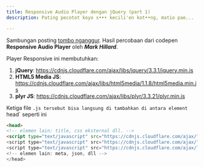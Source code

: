 ```yaml
---
title: Responsive Audio Player dengan jQuery (part 1)
description: Pating pecotot koyo s••• kecili'en kot••ng, matio pae...

---
```

Sambungan posting <a href="https://www.paciran.com/2018/08/29/audio-player-html5-playlist.html">tombo nganggur</a>. Hasil percobaan dari codepen **Responsive Audio Player** oleh **_Mark Hillard_**.
<!--more-->

Player Responsive ini membutuhkan:

1. **jQuery**: https://cdnjs.cloudflare.com/ajax/libs/jquery/3.3.1/jquery.min.js
2. **HTML5 Media JS**: https://cdnjs.cloudflare.com/ajax/libs/html5media/1.1.8/html5media.min.js
3. **plyr JS**: https://cdnjs.cloudflare.com/ajax/libs/plyr/3.3.21/plyr.min.js

Ketiga file `.js tersebut bisa langsung di tambahkan di antara element `head` seperti ini

```html
<head>
<!-- elemen lain: title, css eksternal dll. -->
<script type="text/javascript" src="https://cdnjs.cloudflare.com/ajax/libs/jquery/3.3.1/jquery.min.js" >
<script type="text/javascript" src="https://cdnjs.cloudflare.com/ajax/libs/html5media/1.1.8/html5media.min.js" >
<script type="text/javascript" src="https://cdnjs.cloudflare.com/ajax/libs/plyr/3.3.21/plyr.min.js" >
<!-- elemen lain: meta, json, dll -->
</head>
```
<!-- player -->
<script type="text/javascript" src="https://cdnjs.cloudflare.com/ajax/libs/html5media/1.1.8/html5media.min.js" >
<script type="text/javascript" src="https://cdnjs.cloudflare.com/ajax/libs/plyr/3.3.21/plyr.min.js" >

<div class="container">
    <div class="column add-bottom">
        <div id="mainwrap">
            <div id="nowPlay">
                <span id="npAction">Paused...</span><span id="npTitle"></span>
            </div>
            <div id="audiowrap">
                <div id="audio0">
                    <audio id="audio1" preload controls>Your browser does not support HTML5 Audio! 😢</audio>
                </div>
                <div id="tracks">
                    <a id="btnPrev">&larr;</a><a id="btnNext">&rarr;</a>
                </div>
            </div>
            <div id="plwrap">
                <ul id="plList"></ul>
            </div>
        </div>
    </div>
    <div class="column add-bottom center">
        <p>Music by <b>Padi RebornMythium</b></p>
        <!-- p>Download: <a href="https://archive.org/download/mythium/mythium_vbr_mp3.zip">zip</a> / <a href="https://archive.org/download/mythium/mythium_archive.torrent">torrent</a></p -->
    </div>
</div>
<!-- style -->
<style type="text/stylesheet" scope="">
.add-bottom { margin-bottom:2rem !important; }
.left { float:left; }
.right { float:right; }
.center { text-align:center; }
.hidden { display:none; }

.no-support {
margin:2rem auto;
text-align:center;
width:90%;
}

audio {
display:none;
}

#audiowrap,
#plwrap {
margin:0 auto;
}

#tracks {
font-size:0;
position:relative;
text-align:center;
}

#nowPlay {
display:block;
font-size:0;
}

#nowPlay span {
display:inline-block;
font-size:1.05rem;
vertical-align:top;
}

#nowPlay span#npAction {
padding:21px;
width:30%;
}

#nowPlay span#npTitle {
padding:21px;
text-align:right;
width:70%;
}

#plList li {
cursor:pointer;
display:block;
margin:0;
padding:21px 0;
}

#plList li:hover {
background-color:rgba(0,0,0,.1);
}

.plItem {
position:relative;
}

.plTitle {
left:50px;
overflow:hidden;
position:absolute;
right:65px;
text-overflow:ellipsis;
top:0;
white-space:nowrap;
}

.plNum {
padding-left:21px;
width:25px;
}

.plLength {
padding-left:21px;
position:absolute;
right:21px;
top:0;
}

.plSel,
.plSel:hover {
background-color:rgba(0,0,0,.1);
color:#fff;
cursor:default !important;
}

#tracks a {
border-radius:3px;
color:#fff;
cursor:pointer;
display:inline-block;
font-size:2rem;
height:35px;
line-height:.175;
margin:0 5px 30px;
padding:10px;
text-decoration:none;
transition:background .3s ease;
}

#tracks a:last-child {
margin-left:0;
}

#tracks a:hover,
#tracks a:active {
background-color:rgba(0,0,0,.1);
color:#fff;
}

#tracks a::-moz-focus-inner {
border:0;
padding:0;
}

plyr--audio .plyr__controls {
background-color:transparent;
border:none;
color:#fff;
padding:20px 20px 20px 13px;
width:100%;
}

.plyr--audio .plyr__controls button.tab-focus:focus,
.plyr--audio .plyr__controls button:hover,
.plyr__play-large {
background:rgba(0,0,0,.1);
}

.plyr__progress--played,
.plyr__volume--display {
color:rgba(0,0,0,.1);
}

.plyr--audio .plyr__progress--buffer,
.plyr--audio .plyr__volume--display {
background:rgba(0,0,0,.1);
}

.plyr--audio .plyr__progress--buffer {
color:rgba(0,0,0,.1);
}

@media only screen and (max-width:600px) {
    #nowPlay span#npAction { display:none; }
    #nowPlay span#npTitle { display:block; text-align:center; width:100%; }
}
</style>
<!-- javascript -->
<script type="text/javascript">
jQuery(function ($) {
    'use strict'
    var supportsAudio = !!document.createElement('audio').canPlayType;
    if (supportsAudio) {
        // initialize plyr
        var player = new Plyr('#audio1', {
            controls: [
                'restart',
                'play',
                'progress',
                'current-time',
                'duration',
                'mute',
                'volume'
            ]
        });
        // initialize playlist and controls
        var index = 0,
            playing = false,
            mediaPath = 'https://www.paciran.com/assets/audio/',
            extension = '',
            tracks = [{
                "track": 1,
                "name": "Sobat - Padi",
                "duration": "2:46",
                "file": "padi-sobat"
            }, {
                "track": 2,
                "name": "Bidadari - Padi",
                "duration": "8:37",
                "file": "padi-bidadari"
            }, {
                "track": 3,
                "name": "Mahadewi - Padi",
                "duration": "8:36",
                "file": "padi-mahadewi"
            }, {
                "track": 4,
                "name": "Kau Malaikatku - Padi Reborn",
                "duration": "8:37",
                "file": "padi-reborn-malaikatku"
            }, {
                "track": 5,
                "name": "Sobat - Padi Reborn",
                "duration": "8:36",
                "file": "padi-reborn-sobat"
            }, {
                "track": 6,
                "name": "Semua Tak Sama - Padi Reborn",
                "duration": "8:36",
                "file": "padi-reborn-semua-tak-sama"
            }],
            buildPlaylist = $(tracks).each(function(key, value) {
                var trackNumber = value.track,
                    trackName = value.name,
                    trackDuration = value.duration;
                if (trackNumber.toString().length === 1) {
                    trackNumber = '0' + trackNumber;
                }
                $('#plList').append('<li> \
                    <div class="plItem"> \
                        <span class="plNum">' + trackNumber + '.</span> \
                        <span class="plTitle">' + trackName + '</span> \
                        <span class="plLength">' + trackDuration + '</span> \
                    </div> \
                </li>');
            }),
            trackCount = tracks.length,
            npAction = $('#npAction'),
            npTitle = $('#npTitle'),
            audio = $('#audio1').on('play', function () {
                playing = true;
                npAction.text('Now Playing...');
            }).on('pause', function () {
                playing = false;
                npAction.text('Paused...');
            }).on('ended', function () {
                npAction.text('Paused...');
                if ((index + 1) < trackCount) {
                    index++;
                    loadTrack(index);
                    audio.play();
                } else {
                    audio.pause();
                    index = 0;
                    loadTrack(index);
                }
            }).get(0),
            btnPrev = $('#btnPr
function () {
                if ((index - 1) > -1) {
                    index--;
                    loadTrack(index);
                    if (playing) {
                        audio.play();
                    }
                } else {
                    audio.pause();
                    index = 0;
                    loadTrack(index);
                }
            }),
            btnNext = $('#btnNext').on('click', 
function () {
                if ((index + 1) < trackCount) {
                    index++;
                    loadTrack(index);
                    if (playing) {
                        audio.play();
                    }
                } else {
                    audio.pause();
                    index = 0;
                    loadTrack(index);
                }
            }),
            li = $('#plList li').on('click', function () {
                var id = parseInt($(this).index());
                if (id !== index) {
                    playTrack(id);
                }
            }),
            loadTrack = function (id) {
                $('.plSel').removeClass('plSel');
                $('#plList li:eq(' + id + ')').addClass('plSel');
                npTitle.text(tracks[id].name);
                index = id;
                audio.src = mediaPath + tracks[id].file + extension;
            },
            playTrack = function (id) {
                loadTrack(id);
                audio.play();
            };
        extension = audio.canPlayType('audio/mpeg') ? '.mp3' : audio.canPlayType('audio/mpeg') ? 'm4a' : audio.canPlayType('audio/ogg') ? '.ogg' : '';
        loadTrack(index);
    } else {
        // boo hoo
        $('.column').addClass('hidden');
        var noSupport = $('#audio1').text();
        $('.container').append('<p class="no-support">' + noSupport + '</p>');
    }
})
</script>
